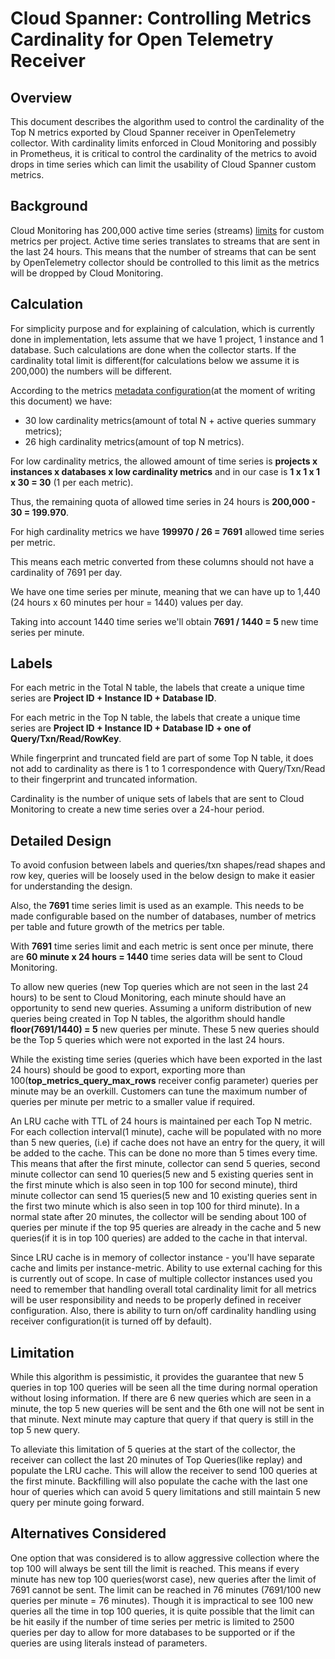 # Cloud Spanner: Controlling Metrics Cardinality for Open Telemetry Receiver

## Overview
This document describes the algorithm used to control the cardinality of the Top N metrics exported by Cloud Spanner receiver in OpenTelemetry collector.
With cardinality limits enforced in Cloud Monitoring and possibly in Prometheus, it is critical to control the cardinality of the metrics to avoid drops in time series which can limit the usability of Cloud Spanner custom metrics.

## Background
Cloud Monitoring has 200,000 active time series (streams) [limits](https://cloud.google.com/monitoring/quotas) for custom metrics per project.
Active time series translates to streams that are sent in the last 24 hours.
This means that the number of streams that can be sent by OpenTelemetry collector should be controlled to this limit as the metrics will be dropped by Cloud Monitoring.

## Calculation
For simplicity purpose and for explaining of calculation, which is currently done in implementation, lets assume that we have 1 project, 1 instance and 1 database.
Such calculations are done when the collector starts. If the cardinality total limit is different(for calculations below we assume it is 200,000) the numbers will be different.

According to the metrics [metadata configuration](internal/metadataconfig/metadata.yaml)(at the moment of writing this document) we have:
- 30 low cardinality metrics(amount of total N + active queries summary metrics);
- 26 high cardinality metrics(amount of top N metrics).

For low cardinality metrics, the allowed amount of time series is **projects x instances x databases x low cardinality metrics** and in our case is **1 x 1 x 1 x 30 = 30** (1 per each metric).

Thus, the remaining quota of allowed time series in 24 hours is **200,000 - 30 = 199.970**.

For high cardinality metrics we have **199970 / 26 = 7691** allowed time series per metric.

This means each metric converted from these columns should not have a cardinality of 7691 per day.

We have one time series per minute, meaning that we can have up to 1,440 (24 hours x 60 minutes per hour = 1440) values per day.

Taking into account 1440 time series we'll obtain **7691 / 1440 = 5** new time series per minute.


## Labels
For each metric in the Total N table, the labels that create a unique time series are **Project ID + Instance ID + Database ID**.

For each metric in the Top N table, the labels that create a unique time series are **Project ID + Instance ID + Database ID + one of Query/Txn/Read/RowKey**.

While fingerprint and truncated field are part of some Top N table, it does not add to cardinality as there is 1 to 1 correspondence with Query/Txn/Read to their fingerprint and truncated information.

Cardinality is the number of unique sets of labels that are sent to Cloud Monitoring to create a new time series over a 24-hour period.

## Detailed Design
To avoid confusion between labels and queries/txn shapes/read shapes and row key, queries will be loosely used in the below design to make it easier for understanding the design.

Also, the **7691** time series limit is used as an example.
This needs to be made configurable based on the number of databases, number of metrics per table and future growth of the metrics per table.

With **7691** time series limit and each metric is sent once per minute, there are **60 minute x 24 hours  = 1440** time series data will be sent to Cloud Monitoring.

To allow new queries (new Top queries which are not seen in the last 24 hours) to be sent to Cloud Monitoring, each minute should have an opportunity to send new queries.
Assuming a uniform distribution of new queries being created in Top N tables, the algorithm should handle **floor(7691/1440) = 5** new queries per minute.
These 5 new queries should be the Top 5 queries which were not exported in the last 24 hours.

While the existing time series (queries which have been exported in the last 24 hours) should be good to export, exporting more than 100(**top_metrics_query_max_rows** receiver config parameter) queries per minute may be an overkill.
Customers can tune the maximum number of queries per minute per metric to a smaller value if required.

An LRU cache with TTL of 24 hours is maintained per each Top N metric.
For each collection interval(1 minute), cache will be populated with no more than 5 new queries, (i.e) if cache does not have an entry for the query, it will be added to the cache.
This can be done no more than 5 times every time.
This means that after the first minute, collector can send 5 queries, second minute collector can send 10 queries(5 new and 5 existing queries sent in the first minute which is also seen in top 100 for second minute), third minute collector can send 15 queries(5 new and 10 existing queries sent in the first two minute which is also seen in top 100 for third minute).
In a normal state after 20 minutes, the collector will be sending about 100 of queries per minute if the top 95 queries are already in the cache and 5 new queries(if it is in top 100 queries) are added to the cache in that interval.

Since LRU cache is in memory of collector instance - you'll have separate cache and limits per instance-metric.
Ability to use external caching for this is currently out of scope.
In case of multiple collector instances used you need to remember that handling overall total cardinality limit for all metrics will be user responsibility and needs to be properly defined in receiver configuration.
Also, there is ability to turn on/off cardinality handling using receiver configuration(it is turned off by default).

## Limitation
While this algorithm is pessimistic, it provides the guarantee that new 5 queries in top 100 queries will be seen all the time during normal operation without losing information.
If there are 6 new queries which are seen in a minute, the top 5 new queries will be sent and the 6th one will not be sent in that minute.
Next minute may capture that query if that query is still in the top 5 new query.

To alleviate this limitation of 5 queries at the start of the collector, the receiver can collect the last 20 minutes of Top Queries(like replay) and populate the LRU cache.
This will allow the receiver to send 100 queries at the first minute.
Backfilling will also populate the cache with the last one hour of queries which can avoid 5 query limitations and still maintain 5 new query per minute going forward.

## Alternatives Considered
One option that was considered is to allow aggressive collection where the top 100 will always be sent till the limit is reached.
This means if every minute has new top 100 queries(worst case), new queries after the limit of 7691 cannot be sent. The limit can be reached in 76 minutes (7691/100 new queries per minute = 76 minutes).
Though it is impractical to see 100 new queries all the time in top 100 queries, it is quite possible that the limit can be hit easily if the number of time series per metric is limited to 2500 queries per day to allow for more databases to be supported or if the queries are using literals instead of parameters.
